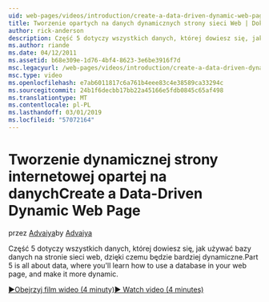 ```yaml
---
uid: web-pages/videos/introduction/create-a-data-driven-dynamic-web-page
title: Tworzenie opartych na danych dynamicznych strony sieci Web | Dokumentacja firmy Microsoft
author: rick-anderson
description: Część 5 dotyczy wszystkich danych, której dowiesz się, jak używać bazy danych na stronie sieci web, dzięki czemu będzie bardziej dynamiczne.
ms.author: riande
ms.date: 04/12/2011
ms.assetid: b68e309e-1d76-4bf4-8623-3e6be3916f7d
msc.legacyurl: /web-pages/videos/introduction/create-a-data-driven-dynamic-web-page
msc.type: video
ms.openlocfilehash: e7ab6011817c6a761b4eee83c4e38589ca33294c
ms.sourcegitcommit: 24b1f6decbb17bb22a45166e5fdb0845c65af498
ms.translationtype: MT
ms.contentlocale: pl-PL
ms.lasthandoff: 03/01/2019
ms.locfileid: "57072164"
---
```

<a name="create-a-data-driven-dynamic-web-page"></a><span data-ttu-id="8f66c-103">Tworzenie dynamicznej strony internetowej opartej na danych</span><span class="sxs-lookup"><span data-stu-id="8f66c-103">Create a Data-Driven Dynamic Web Page</span></span>
====================
<span data-ttu-id="8f66c-104">przez [Advaiya](https://twitter.com/Advaiyasolns)</span><span class="sxs-lookup"><span data-stu-id="8f66c-104">by [Advaiya](https://twitter.com/Advaiyasolns)</span></span>

<span data-ttu-id="8f66c-105">Część 5 dotyczy wszystkich danych, której dowiesz się, jak używać bazy danych na stronie sieci web, dzięki czemu będzie bardziej dynamiczne.</span><span class="sxs-lookup"><span data-stu-id="8f66c-105">Part 5 is all about data, where you'll learn how to use a database in your web page, and make it more dynamic.</span></span>

[<span data-ttu-id="8f66c-106">&#9654;Obejrzyj film wideo (4 minuty)</span><span class="sxs-lookup"><span data-stu-id="8f66c-106">&#9654; Watch video (4 minutes)</span></span>](https://channel9.msdn.com/Blogs/ASP-NET-Site-Videos/create-a-data-driven-dynamic-web-page)
